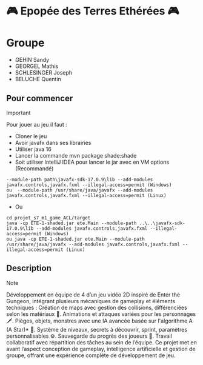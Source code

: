 # 🎮 Epopée des Terres Ethérées 🎮

# Groupe
- GEHIN Sandy
- GEORGEL Mathis
- SCHLESINGER Joseph
- BELUCHE Quentin

## Pour commencer

> [!IMPORTANT]
> Pour jouer au jeu il faut :
> - Cloner le jeu
> - Avoir javafx dans ses librairies
> - Utiliser java 16
> - Lancer la commande mvn package shade:shade
> - Soit utiliser IntelliJ IDEA pour lancer le jar avec en VM options (Recommandé)
``` 
--module-path path\javafx-sdk-17.0.9\lib --add-modules javafx.controls,javafx.fxml --illegal-access=permit (Windows)
ou  --module-path /usr/share/java/javafx --add-modules javafx.controls,javafx.fxml --illegal-access=permit (Linux)
```
- Ou 
```
cd projet_s7_m1_game_ACL/target
java -cp ETE-1-shaded.jar ete.Main --module-path ..\..\javafx-sdk-17.0.9\lib --add-modules javafx.controls,javafx.fxml --illegal-access=permit (Windows)
ou java -cp ETE-1-shaded.jar ete.Main --module-path /usr/share/java/javafx --add-modules javafx.controls,javafx.fxml --illegal-access=permit (Linux)
```

## Description
> [!NOTE]
> Développement en équipe de 4 d’un jeu vidéo 2D inspiré de Enter the Gungeon, intégrant plusieurs mécaniques de gameplay et éléments techniques :
> Création de maps avec gestion des collisions, différenciées selon les matériaux 🔨.
> Animations et attaques variées pour les personnages 🗡️.
> Pièges, objets, monstres avec une IA avancée basée sur l'algorithme A (A Star)* 🤖.
> Système de niveaux, secrets à découvrir, sprint, paramètres personnalisables ⚙️.
> Sauvegarde du progrès des joueurs 💾.
> Travail collaboratif avec répartition des tâches au sein de l’équipe.
> Ce projet met en avant l’aspect conception de gameplay, intelligence artificielle et gestion de groupe, offrant une expérience complète de développement de jeu.
